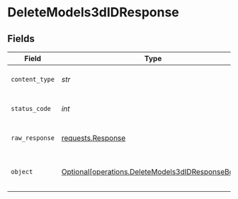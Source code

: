 # DeleteModels3dIDResponse


## Fields

| Field                                                                                                        | Type                                                                                                         | Required                                                                                                     | Description                                                                                                  |
| ------------------------------------------------------------------------------------------------------------ | ------------------------------------------------------------------------------------------------------------ | ------------------------------------------------------------------------------------------------------------ | ------------------------------------------------------------------------------------------------------------ |
| `content_type`                                                                                               | *str*                                                                                                        | :heavy_check_mark:                                                                                           | HTTP response content type for this operation                                                                |
| `status_code`                                                                                                | *int*                                                                                                        | :heavy_check_mark:                                                                                           | HTTP response status code for this operation                                                                 |
| `raw_response`                                                                                               | [requests.Response](https://requests.readthedocs.io/en/latest/api/#requests.Response)                        | :heavy_check_mark:                                                                                           | Raw HTTP response; suitable for custom response parsing                                                      |
| `object`                                                                                                     | [Optional[operations.DeleteModels3dIDResponseBody]](../../models/operations/deletemodels3didresponsebody.md) | :heavy_minus_sign:                                                                                           | Responses for DELETE /api/rest/v1/models-3d/{id}                                                             |
